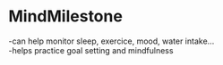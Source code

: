 # MindMilestone
-can help monitor sleep, exercice, mood, water intake...<br>
-helps practice goal setting and mindfulness<br>
